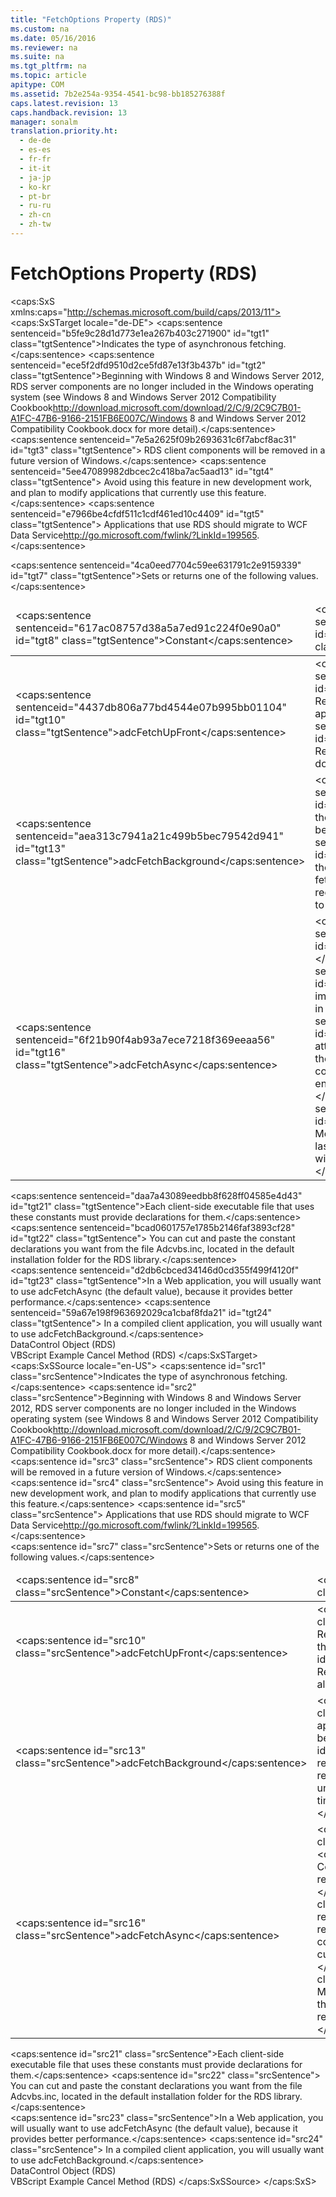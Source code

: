 ```yaml
---
title: "FetchOptions Property (RDS)"
ms.custom: na
ms.date: 05/16/2016
ms.reviewer: na
ms.suite: na
ms.tgt_pltfrm: na
ms.topic: article
apitype: COM
ms.assetid: 7b2e254a-9354-4541-bc98-bb185276388f
caps.latest.revision: 13
caps.handback.revision: 13
manager: sonalm
translation.priority.ht: 
  - de-de
  - es-es
  - fr-fr
  - it-it
  - ja-jp
  - ko-kr
  - pt-br
  - ru-ru
  - zh-cn
  - zh-tw
---
```

# FetchOptions Property (RDS)
<?xml version="1.0" encoding="utf-8"?>
<caps:SxS xmlns:caps="http://schemas.microsoft.com/build/caps/2013/11">
  <caps:SxSTarget locale="de-DE">
    <developerReferenceWithoutSyntaxDocument xsi:schemaLocation="http://ddue.schemas.microsoft.com/authoring/2003/5 http://dduestorage.blob.core.windows.net/ddueschema/developer.xsd" xmlns="http://ddue.schemas.microsoft.com/authoring/2003/5" xmlns:xlink="http://www.w3.org/1999/xlink" xmlns:xsi="http://www.w3.org/2001/XMLSchema-instance">
      <introduction>
        <para>
          <caps:sentence sentenceid="b5fe9c28d1d773e1ea267b403c271900" id="tgt1" class="tgtSentence">Indicates the type of asynchronous fetching.</caps:sentence>
        </para>
        <alert class="important">
          <para>
            <caps:sentence sentenceid="ece5f2dfd9510d2ce5fd87e13f3b437b" id="tgt2" class="tgtSentence">Beginning with Windows 8 and Windows Server 2012, RDS server components are no longer included in the Windows operating system (see Windows 8 and <externalLink><linkText>Windows Server 2012 Compatibility Cookbook</linkText><linkUri>http://download.microsoft.com/download/2/C/9/2C9C7B01-A1FC-47B6-9166-2151FB6E007C/Windows 8 and Windows Server 2012 Compatibility Cookbook.docx</linkUri></externalLink> for more detail).</caps:sentence>
            <caps:sentence sentenceid="7e5a2625f09b2693631c6f7abcf8ac31" id="tgt3" class="tgtSentence"> RDS client components will be removed in a future version of Windows.</caps:sentence>
            <caps:sentence sentenceid="5ee47089982dbcec2c418ba7ac5aad13" id="tgt4" class="tgtSentence"> Avoid using this feature in new development work, and plan to modify applications that currently use this feature.</caps:sentence>
            <caps:sentence sentenceid="e7966be4cfdf511c1cdf461ed10c4409" id="tgt5" class="tgtSentence"> Applications that use RDS should migrate to <externalLink><linkText>WCF Data Service</linkText><linkUri>http://go.microsoft.com/fwlink/?LinkId=199565</linkUri></externalLink>.</caps:sentence>
          </para>
        </alert>
      </introduction>
      <section>
        <title>
          <caps:sentence sentenceid="70c2a55a1add6ab5667b13923844418d" id="tgt6" class="tgtSentence">Setting and Return Values</caps:sentence>
        </title>
        <content>
          <para>
            <caps:sentence sentenceid="4ca0eed7704c59ee631791c2e9159339" id="tgt7" class="tgtSentence">Sets or returns one of the following values.</caps:sentence>
          </para>
          <table>
            <thead>
              <tr>
                <TD>
                  <para>
                    <caps:sentence sentenceid="617ac08757d38a5a7ed91c224f0e90a0" id="tgt8" class="tgtSentence">Constant</caps:sentence>
                  </para>
                </TD>
                <TD>
                  <para>
                    <caps:sentence sentenceid="67daf92c833c41c95db874e18fcb2786" id="tgt9" class="tgtSentence">Description</caps:sentence>
                  </para>
                </TD>
              </tr>
            </thead>
            <tbody>
              <tr>
                <TD>
                  <para>
                    <legacyBold>
                      <caps:sentence sentenceid="4437db806a77bd4544e07b995bb01104" id="tgt10" class="tgtSentence">adcFetchUpFront</caps:sentence>
                    </legacyBold>
                  </para>
                </TD>
                <TD>
                  <para>
                    <caps:sentence sentenceid="1fb16f7a162dc6ae2247ca3814e50e05" id="tgt11" class="tgtSentence">All the records of the <legacyLink xlink:href="ede1415f-c3df-4cc5-a05b-2576b2b84b60">Recordset</legacyLink> are fetched before control is returned to the application.</caps:sentence>
                    <caps:sentence sentenceid="48f3bade069415576263b4c4fa24690a" id="tgt12" class="tgtSentence"> The complete <legacyBold>Recordset</legacyBold> is fetched before the application is allowed to do anything with it.</caps:sentence>
                  </para>
                </TD>
              </tr>
              <tr>
                <TD>
                  <para>
                    <legacyBold>
                      <caps:sentence sentenceid="aea313c7941a21c499b5bec79542d941" id="tgt13" class="tgtSentence">adcFetchBackground</caps:sentence>
                    </legacyBold>
                  </para>
                </TD>
                <TD>
                  <para>
                    <caps:sentence sentenceid="ebd89e2f7f6a97399d6ecb5445f1b869" id="tgt14" class="tgtSentence">Control can return to the application as soon as the first batch of records has been fetched.</caps:sentence>
                    <caps:sentence sentenceid="30c221bb9e6d88bdc6a8de19654379c4" id="tgt15" class="tgtSentence"> A subsequent read of the <legacyBold>Recordset</legacyBold> that attempts to access a record not fetched in the first batch will be delayed until the sought record is actually fetched, at which time control returns to the application.</caps:sentence>
                  </para>
                </TD>
              </tr>
              <tr>
                <TD>
                  <para>
                    <legacyBold>
                      <caps:sentence sentenceid="6f21b90f4ab93a7ece7218f369eeaa56" id="tgt16" class="tgtSentence">adcFetchAsync</caps:sentence>
                    </legacyBold>
                  </para>
                </TD>
                <TD>
                  <para>
                    <caps:sentence sentenceid="f2519f5b2ce0ab7912c13b0af6ebf9f2" id="tgt17" class="tgtSentence">Default.</caps:sentence>
                    <caps:sentence sentenceid="54771a5e63ddff8d70a15b5a90047b35" id="tgt18" class="tgtSentence"> Control returns immediately to the application while records are fetched in the background.</caps:sentence>
                    <caps:sentence sentenceid="09aa5e46fb3742ea0d54e644f7db6aeb" id="tgt19" class="tgtSentence"> If the application attempts to read a record that hasn't yet been fetched, the record closest to the sought record will be read and control will return immediately, indicating that the current end of the <legacyBold>Recordset</legacyBold> has been reached.</caps:sentence>
                    <caps:sentence sentenceid="9a2c74b2647194b628d143ff877ad12f" id="tgt20" class="tgtSentence"> For example, a call to <legacyLink xlink:href="45c80bb5-136f-4204-9df2-78740fa55574">MoveLast</legacyLink> will move the current record position to the last record actually fetched, even though more records will continue to populate the <legacyBold>Recordset</legacyBold>.</caps:sentence>
                  </para>
                </TD>
              </tr>
            </tbody>
          </table>
          <alert class="note">
            <para>
              <caps:sentence sentenceid="daa7a43089eedbb8f628ff04585e4d43" id="tgt21" class="tgtSentence">Each client-side executable file that uses these constants must provide declarations for them.</caps:sentence>
              <caps:sentence sentenceid="bcad0601757e1785b2146faf3893cf28" id="tgt22" class="tgtSentence"> You can cut and paste the constant declarations you want from the file Adcvbs.inc, located in the default installation folder for the RDS library.</caps:sentence>
            </para>
          </alert>
        </content>
      </section>
      <languageReferenceRemarks>
        <content>
          <para>
            <caps:sentence sentenceid="d2db6cbced34146d0cd355f499f4120f" id="tgt23" class="tgtSentence">In a Web application, you will usually want to use <legacyBold>adcFetchAsync</legacyBold> (the default value), because it provides better performance.</caps:sentence>
            <caps:sentence sentenceid="59a67e198f963692029ca1cbaf8fda21" id="tgt24" class="tgtSentence"> In a compiled client application, you will usually want to use <legacyBold>adcFetchBackground</legacyBold>.</caps:sentence>
          </para>
        </content>
      </languageReferenceRemarks>
      <section>
        <title>
          <caps:sentence sentenceid="2f342d3be839cc5b67ae0de7d404b8e6" id="tgt25" class="tgtSentence">Applies To</caps:sentence>
        </title>
        <content>
          <para>
            <link xlink:href="d85ea4fc-451c-436e-97b8-58f92b149dd0">DataControl Object (RDS)</link>
          </para>
        </content>
      </section>
      <relatedTopics>
        <link xlink:href="753a4a3d-0fba-40b8-86e7-50b34182ca69">VBScript Example</link>
        <link xlink:href="560b5b3d-fba9-4275-8920-9c3e186134f7">Cancel Method (RDS)</link>
      </relatedTopics>
    </developerReferenceWithoutSyntaxDocument>
  </caps:SxSTarget>
  <caps:SxSSource locale="en-US">
    <developerReferenceWithoutSyntaxDocument xsi:schemaLocation="http://ddue.schemas.microsoft.com/authoring/2003/5 http://dduestorage.blob.core.windows.net/ddueschema/developer.xsd" xmlns="http://ddue.schemas.microsoft.com/authoring/2003/5" xmlns:xlink="http://www.w3.org/1999/xlink" xmlns:xsi="http://www.w3.org/2001/XMLSchema-instance">
      <introduction>
        <para>
          <caps:sentence id="src1" class="srcSentence">Indicates the type of asynchronous fetching.</caps:sentence>
        </para>
        <alert class="important">
          <para>
            <caps:sentence id="src2" class="srcSentence">Beginning with Windows 8 and Windows Server 2012, RDS server components are no longer included in the Windows operating system (see Windows 8 and <externalLink><linkText>Windows Server 2012 Compatibility Cookbook</linkText><linkUri>http://download.microsoft.com/download/2/C/9/2C9C7B01-A1FC-47B6-9166-2151FB6E007C/Windows 8 and Windows Server 2012 Compatibility Cookbook.docx</linkUri></externalLink> for more detail).</caps:sentence>
            <caps:sentence id="src3" class="srcSentence"> RDS client components will be removed in a future version of Windows.</caps:sentence>
            <caps:sentence id="src4" class="srcSentence"> Avoid using this feature in new development work, and plan to modify applications that currently use this feature.</caps:sentence>
            <caps:sentence id="src5" class="srcSentence"> Applications that use RDS should migrate to <externalLink><linkText>WCF Data Service</linkText><linkUri>http://go.microsoft.com/fwlink/?LinkId=199565</linkUri></externalLink>.</caps:sentence>
          </para>
        </alert>
      </introduction>
      <section>
        <title>
          <caps:sentence id="src6" class="srcSentence">Setting and Return Values</caps:sentence>
        </title>
        <content>
          <para>
            <caps:sentence id="src7" class="srcSentence">Sets or returns one of the following values.</caps:sentence>
          </para>
          <table>
            <thead>
              <tr>
                <TD>
                  <para>
                    <caps:sentence id="src8" class="srcSentence">Constant</caps:sentence>
                  </para>
                </TD>
                <TD>
                  <para>
                    <caps:sentence id="src9" class="srcSentence">Description</caps:sentence>
                  </para>
                </TD>
              </tr>
            </thead>
            <tbody>
              <tr>
                <TD>
                  <para>
                    <legacyBold>
                      <caps:sentence id="src10" class="srcSentence">adcFetchUpFront</caps:sentence>
                    </legacyBold>
                  </para>
                </TD>
                <TD>
                  <para>
                    <caps:sentence id="src11" class="srcSentence">All the records of the <legacyLink xlink:href="ede1415f-c3df-4cc5-a05b-2576b2b84b60">Recordset</legacyLink> are fetched before control is returned to the application.</caps:sentence>
                    <caps:sentence id="src12" class="srcSentence"> The complete <legacyBold>Recordset</legacyBold> is fetched before the application is allowed to do anything with it.</caps:sentence>
                  </para>
                </TD>
              </tr>
              <tr>
                <TD>
                  <para>
                    <legacyBold>
                      <caps:sentence id="src13" class="srcSentence">adcFetchBackground</caps:sentence>
                    </legacyBold>
                  </para>
                </TD>
                <TD>
                  <para>
                    <caps:sentence id="src14" class="srcSentence">Control can return to the application as soon as the first batch of records has been fetched.</caps:sentence>
                    <caps:sentence id="src15" class="srcSentence"> A subsequent read of the <legacyBold>Recordset</legacyBold> that attempts to access a record not fetched in the first batch will be delayed until the sought record is actually fetched, at which time control returns to the application.</caps:sentence>
                  </para>
                </TD>
              </tr>
              <tr>
                <TD>
                  <para>
                    <legacyBold>
                      <caps:sentence id="src16" class="srcSentence">adcFetchAsync</caps:sentence>
                    </legacyBold>
                  </para>
                </TD>
                <TD>
                  <para>
                    <caps:sentence id="src17" class="srcSentence">Default.</caps:sentence>
                    <caps:sentence id="src18" class="srcSentence"> Control returns immediately to the application while records are fetched in the background.</caps:sentence>
                    <caps:sentence id="src19" class="srcSentence"> If the application attempts to read a record that hasn't yet been fetched, the record closest to the sought record will be read and control will return immediately, indicating that the current end of the <legacyBold>Recordset</legacyBold> has been reached.</caps:sentence>
                    <caps:sentence id="src20" class="srcSentence"> For example, a call to <legacyLink xlink:href="45c80bb5-136f-4204-9df2-78740fa55574">MoveLast</legacyLink> will move the current record position to the last record actually fetched, even though more records will continue to populate the <legacyBold>Recordset</legacyBold>.</caps:sentence>
                  </para>
                </TD>
              </tr>
            </tbody>
          </table>
          <alert class="note">
            <para>
              <caps:sentence id="src21" class="srcSentence">Each client-side executable file that uses these constants must provide declarations for them.</caps:sentence>
              <caps:sentence id="src22" class="srcSentence"> You can cut and paste the constant declarations you want from the file Adcvbs.inc, located in the default installation folder for the RDS library.</caps:sentence>
            </para>
          </alert>
        </content>
      </section>
      <languageReferenceRemarks>
        <content>
          <para>
            <caps:sentence id="src23" class="srcSentence">In a Web application, you will usually want to use <legacyBold>adcFetchAsync</legacyBold> (the default value), because it provides better performance.</caps:sentence>
            <caps:sentence id="src24" class="srcSentence"> In a compiled client application, you will usually want to use <legacyBold>adcFetchBackground</legacyBold>.</caps:sentence>
          </para>
        </content>
      </languageReferenceRemarks>
      <section>
        <title>
          <caps:sentence id="src25" class="srcSentence">Applies To</caps:sentence>
        </title>
        <content>
          <para>
            <link xlink:href="d85ea4fc-451c-436e-97b8-58f92b149dd0">DataControl Object (RDS)</link>
          </para>
        </content>
      </section>
      <relatedTopics>
        <link xlink:href="753a4a3d-0fba-40b8-86e7-50b34182ca69">VBScript Example</link>
        <link xlink:href="560b5b3d-fba9-4275-8920-9c3e186134f7">Cancel Method (RDS)</link>
      </relatedTopics>
    </developerReferenceWithoutSyntaxDocument>
  </caps:SxSSource>
</caps:SxS>